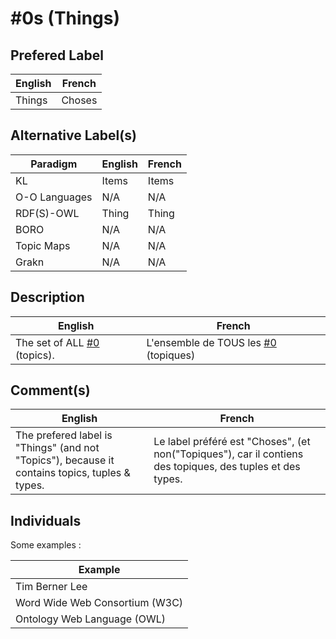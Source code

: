 #0s (Things)
==

Prefered Label
-
<table>
    <thead>
        <tr>
            <th>English</th>
            <th>French</th>
        </tr>
    </thead>
    <tbody>
        <tr>
            <td>Things</td>
            <td>Choses</td>
        </tr>
    </tbody>
</table>

Alternative Label(s)
-
<table>
    <thead>
        <tr>
            <th>Paradigm</th>
            <th>English</th>
            <th>French</th>
        </tr>
    </thead>
    <tbody>
       <tr>
            <td>KL</td>
            <td>Items</td>
            <td>Items</td>
        </tr>
        <tr>
            <td>O-O Languages</td>
            <td>N/A</td>
            <td>N/A</td>
       </tr>
       <tr>
            <td>RDF(S)-OWL</td>
            <td>Thing</td>
            <td>Thing</td>
        </tr>
        <tr>
            <td>BORO</td>
            <td>N/A</td>
            <td>N/A</td>
        </tr>
        <tr>
            <td>Topic Maps</td>
            <td>N/A</td>
            <td>N/A</td>
        </tr>
        <tr>
            <td>Grakn</td>
            <td>N/A</td>
            <td>N/A</td>
        </tr>
    </tbody>
</table>

Description
-
<table>
    <thead>
        <tr>
            <th>English</th>
            <th>French</th>
        </tr>
    </thead>
    <tbody>
        <tr>
            <td>The set of ALL <a href="https://github.com/iPlumb3r/KeQuarks/blob/master/1_Semantic/Conceptionary/%230_topic.md">#0</a> (topics).</td>
            <td>L'ensemble de TOUS les <a href="https://github.com/iPlumb3r/KeQuarks/blob/master/1_Semantic/Conceptionary/%230_topic.md">#0</a> (topiques)</td>
        </tr>
    </tbody>
</table>

Comment(s)
-
<table>
    <thead>
        <tr>
            <th>English</th>
            <th>French</th>
        </tr>
    </thead>
    <tbody>
        <tr>
            <td>The prefered label is "Things" (and not "Topics"), because it contains topics, tuples & types.</td>
            <td>Le label préféré est "Choses", (et non("Topiques"), car il contiens des topiques, des tuples et des types.</td>
        </tr>
    </tbody>
</table>

Individuals
-

Some examples : 
<table>
    <thead>
        <tr>
            <th>Example</th>
        </tr>
    </thead>
    <tbody>
        <tr>
            <td>Tim Berner Lee</td>
        </tr>
        <tr>
            <td>Word Wide Web Consortium (W3C)</td>
        </tr>
        <tr>
            <td>Ontology Web Language (OWL)</td>
        </tr>
    </tbody>
</table>

